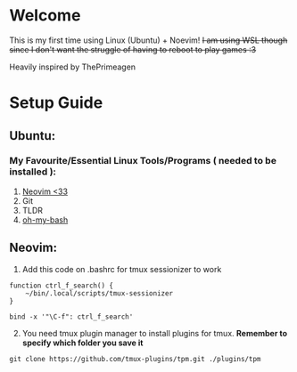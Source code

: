 # Welcome

This is my first time using Linux (Ubuntu) + Noevim!  ~~I am using WSL though since I don't want the struggle of having to reboot to play games :3~~ 

Heavily inspired by ThePrimeagen

# Setup Guide

## Ubuntu:

### My Favourite/Essential Linux Tools/Programs ( needed to be installed ):

1. [Neovim <33](https://github.com/neovim/neovim/blob/master/INSTALL.md)
2. Git
3. TLDR
4. [oh-my-bash](https://github.com/ohmybash/oh-my-bash) 

## Neovim:

1. Add this code on .bashrc for tmux sessionizer to work

```bashrc
function ctrl_f_search() {
    ~/bin/.local/scripts/tmux-sessionizer
}

bind -x '"\C-f": ctrl_f_search'
```
2. You need tmux plugin manager to install plugins for tmux. **Remember to specify which folder you save it**

```
git clone https://github.com/tmux-plugins/tpm.git ./plugins/tpm    
```
